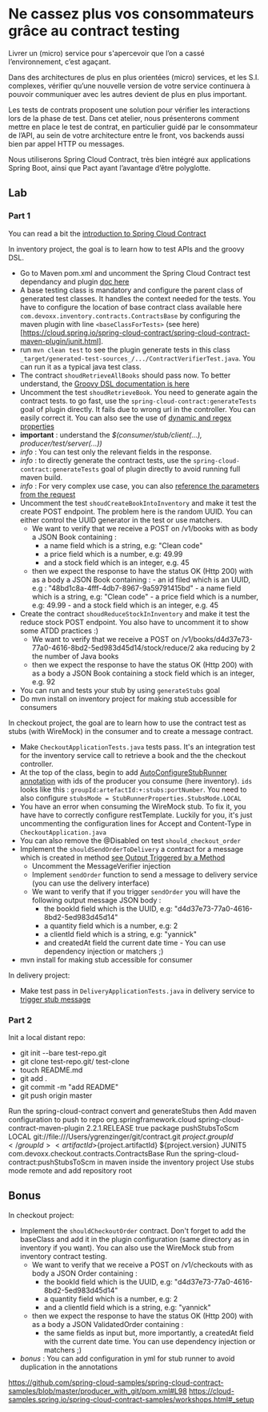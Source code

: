 # Ne cassez plus vos consommateurs grâce au contract testing

Livrer un (micro) service pour s'apercevoir que l’on a cassé l’environnement, c’est agaçant.

Dans des architectures de plus en plus orientées (micro) services, et les S.I. complexes, vérifier qu’une nouvelle version de votre service continuera à pouvoir communiquer avec les autres devient de plus en plus important. 

Les tests de contrats proposent une solution pour vérifier les interactions lors de la phase de test. 
Dans cet atelier, nous présenterons comment mettre en place le test de contrat, en particulier guidé par le consommateur de l’API, au sein de votre architecture entre le front, vos backends aussi bien par appel HTTP ou messages. 

Nous utiliserons Spring Cloud Contract, très bien intégré aux applications Spring Boot, ainsi que Pact ayant l’avantage d’être polyglotte. 


 ## Lab

 ### Part 1

You can read a bit the [introduction to Spring Cloud Contract](https://cloud.spring.io/spring-cloud-static/spring-cloud-contract/2.2.1.RELEASE/reference/html/getting-started.html#getting-started-introducing-spring-cloud-contract)

In inventory project, the goal is to learn how to test APIs and the groovy DSL. 
- Go to Maven pom.xml and uncomment the Spring Cloud Contract test dependancy and plugin [doc here](https://cloud.spring.io/spring-cloud-contract/spring-cloud-contract-maven-plugin/) 
- A base testing class is mandatory and configure the parent class of generated test classes. It handles the context needed for the tests. You have to configure the location of base contract class available here `com.devoxx.inventory.contracts.ContractsBase` by configuring the maven plugin with line `<baseClassForTests>` (see here)[https://cloud.spring.io/spring-cloud-contract/spring-cloud-contract-maven-plugin/junit.html].
- run `mvn clean test` to see the plugin generate tests in this class `_target/generated-test-sources_/.../ContractVerifierTest.java`. You can run it as a typical java test class.
- The contract `shoudRetrieveAllBooks` should pass now. To better understand, the [Groovy DSL documentation is here](https://cloud.spring.io/spring-cloud-static/spring-cloud-contract/2.2.1.RELEASE/reference/html/project-features.html#contract-dsl)
- Uncomment the test `shoudRetrieveBook`. You need to generate again the contract tests. to go fast, use the `spring-cloud-contract:generateTests` goal of plugin directly. It fails due to wrong url in the controller. You can easily correct it. You can also see the use of [dynamic and regex properties](https://cloud.spring.io/spring-cloud-static/spring-cloud-contract/2.2.1.RELEASE/reference/html/project-features.html#contract-dsl-dynamic-properties)
-  **important** : understand the _$(consumer/stub/client(...), producer/test/server(...))_
- _info_ : You can test only the relevant fields in the response.
- _info_ : to directly generate the contract tests, use the `spring-cloud-contract:generateTests` goal of plugin directly to avoid running full maven build.
- _info_ : For very complex use case, you can also [reference the parameters from the request](https://cloud.spring.io/spring-cloud-static/spring-cloud-contract/2.2.1.RELEASE/reference/html/project-features.html#contract-dsl-referencing-request-from-response)
- Uncomment the test `shoudCreateBookIntoInventory` and make it test the create POST endpoint. The problem here is the random UUID. You can either control the UUID generator in the test or use matchers.
  - We want to verify that we receive a POST on /v1/books with as body a JSON Book containing :
       - a name field which is a string, e.g: "Clean code"
       - a price field which is a number, e.g: 49.99
       - and a stock field which is an integer, e.g. 45
  - then we expect the response to have the status OK (Http 200) with as a body a JSON Book containing :
        - an id filed which is an UUID, e.g : "48bd1c8a-4fff-4db7-8967-9a59791415bd"
        - a name field which is a string, e.g: "Clean code"
        - a price field which is a number, e.g: 49.99
        - and a stock field which is an integer, e.g. 45
- Create the contract `shoudReduceStockInInventory` and make it test the reduce stock POST endpoint. You also have to uncomment it to show some ATDD practices :)
  - We want to verify that we receive a POST on /v1/books/d4d37e73-77a0-4616-8bd2-5ed983d45d14/stock/reduce/2 aka reducing by 2 the number of Java books
  - then we expect the response to have the status OK (Http 200) with as a body a JSON Book containing a stock field which is an integer, e.g. 92
- You can run and tests your stub by using `generateStubs` goal
- Do mvn install on inventory project for making stub accessible for consumers


In checkout project, the goal are to learn how to use the contract test as stubs (with WireMock) in the consumer and to create a message contract.
- Make `CheckoutApplicationTests.java` tests pass. It's an integration test for the inventory service call to retrieve a book and the the checkout controller.
- At the top of the class, begin to add [AutoConfigureStubRunner annotation](https://cloud.spring.io/spring-cloud-static/spring-cloud-contract/2.2.1.RELEASE/reference/html/project-features.html#features-stub-runner-retrieving) with ids of the producer you consume (here inventory). `ids` looks like this : `groupId:artefactId:+:stubs:portNumber`. You need to also configure `stubsMode = StubRunnerProperties.StubsMode.LOCAL`
- You have an error when consuming the WireMock stub. To fix it, you have have to correctly configure restTemplate. Luckily for you, it's just uncommenting the configuration lines for Accept and Content-Type in `CheckoutApplication.java`
- You can also remove the @Disabled on test `should_checkout_order`
- Implement the `shouldSendOrderToDelivery` a contract for a message which is created in method [see Output Triggered by a Method](https://cloud.spring.io/spring-cloud-static/spring-cloud-contract/2.2.1.RELEASE/reference/html/project-features.html#contract-dsl-output-triggered-method)
    - Uncomment the MessageVerifier injection
    - Implement `sendOrder` function to send a message to delivery service (you can use the delivery interface)
    - We want to verify that if you trigger `sendOrder` you will have the following output message JSON body :
       - the bookId field which is the UUID, e.g: "d4d37e73-77a0-4616-8bd2-5ed983d45d14"
       - a quantity field which is a number, e.g: 2
       - a clientId field which is a string, e.g: "yannick"
       - and createdAt field the current date time - You can use dependency injection or matchers ;)
- mvn install for making stub accessible for consumer


In delivery project:
 - Make test pass in `DeliveryApplicationTests.java` in delivery service to [trigger stub message](https://cloud.spring.io/spring-cloud-static/spring-cloud-contract/2.2.1.RELEASE/reference/html/project-features.html#features-messaging-consumer)


### Part 2

Init a local distant repo:
- git init --bare test-repo.git
- git clone test-repo.git/ test-clone
- touch README.md
- git add .
- git commit -m "add README"
- git push origin master

Run the spring-cloud-contract convert and generateStubs then
Add maven configuration to push to repo
            <plugin>
                <groupId>org.springframework.cloud</groupId>
                <artifactId>spring-cloud-contract-maven-plugin</artifactId>
                <version>2.2.1.RELEASE</version>
                <extensions>true</extensions>
                <executions>
                    <execution>
                        <phase>package</phase>
                        <goals>
                            <!-- By default we will not push the stubs back to SCM,
                            you have to explicitly add it as a goal -->
                            <goal>pushStubsToScm</goal>
                        </goals>
                    </execution>
                </executions>
                <configuration>
                    <contractsMode>LOCAL</contractsMode>
                    <contractsRepositoryUrl>git://file:///Users/ygrenzinger/git/contract.git</contractsRepositoryUrl>
                    <contractDependency>
                        <groupId>${project.groupId}</groupId>
                        <artifactId>${project.artifactId}</artifactId>
                        <version>${project.version}</version>
                    </contractDependency>
                    <testFramework>JUNIT5</testFramework>
                    <baseClassForTests>com.devoxx.checkout.contracts.ContractsBase</baseClassForTests>
                </configuration>
            </plugin>
Run the spring-cloud-contract:pushStubsToScm in maven inside the inventory project
Use stubs mode remote and add repository root


## Bonus

In checkout project:
- Implement the `shouldCheckoutOrder` contract. Don't forget to add the baseClass and add it in the plugin configuration (same directory as in inventory if you want). You can also use the WireMock stub from inventory contract testing.
  - We want to verify that we receive a POST on /v1/checkouts with as body a JSON Order containing :
       - the bookId field which is the UUID, e.g: "d4d37e73-77a0-4616-8bd2-5ed983d45d14"
       - a quantity field which is a number, e.g: 2
       - and a clientId field which is a string, e.g: "yannick"
  - then we expect the response to have the status OK (Http 200) with as a body a JSON ValidatedOrder containing :
       - the same fields as input but, more importantly, a createdAt field with the current date time. You can use dependency injection or matchers ;) 
- _bonus_ : You can add configuration in yml for stub runner to avoid duplication in the annotations


https://github.com/spring-cloud-samples/spring-cloud-contract-samples/blob/master/producer_with_git/pom.xml#L98
https://cloud-samples.spring.io/spring-cloud-contract-samples/workshops.html#_setup


 
